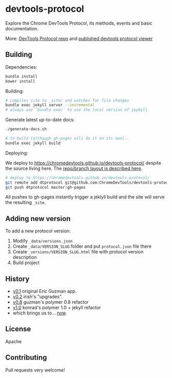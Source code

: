 # devtools-protocol
Explore the Chrome DevTools Protocol, its methods, events and basic documentation.

More: [DevTools Protocol repo](https://github.com/ChromeDevTools/devtools-protocol) and [published devtools protocol viewer](https://chromedevtools.github.io/devtools-protocol/)


##  Building

Dependencies:

```sh
bundle install
bower install
```

Building:
```sh
# compiles site to _site/ and watches for file changes
bundle exec jekyll server --incremental
# always use `bundle exec` to use the local version of jeykyll
```
Generate latest up-to-date docs:

```sh
./generate-docs.sh

# to build (although gh-pages will do it on its own)..
bundle exec jekyll build
```

Deploying:

We deploy to https://chromedevtools.github.io/devtools-protocol/ despite the source living here. The [repo/branch layout is described here](https://github.com/ChromeDevTools/debugger-protocol-viewer/issues/78).

```sh
# deploy to https://chromedevtools.github.io/devtools-protocol/
git remote add dtprotocol git@github.com:ChromeDevTools/devtools-protocol.git
git push dtprotocol master:gh-pages
```

All pushes to gh-pages instantly trigger a jeklyll build and the site will serve the resulting `_site`.


## Adding new version

To add a new protocol version:

1. Modify `_data/versions.json`
1. Create `_data/VERSION_SLUG` folder and put `protocol.json` file there
1. Create `_versions/VERSION_SLUG.html` file with protocol version description
1. Build project

## History


* [v0.1](https://rawgit.com/ChromeDevTools/devtools-protocol/v0.1/index.html)            original Eric Guzman app.
* [v0.2](https://rawgit.com/ChromeDevTools/devtools-protocol/v0.2/index.html)            irish's "upgrades".
* [v0.8](https://rawgit.com/ChromeDevTools/devtools-protocol/v0.8/index.html)            guzman's polymer 0.8 refactor
* [v1.0](https://rawgit.com/ChromeDevTools/devtools-protocol/v1.0/index.html)            konrad's polymer 1.0 + jekyll refactor
* which brings us to… [now](https://chromedevtools.github.io/devtools-protocol/).


## License

Apache

## Contributing

Pull requests very welcome!
